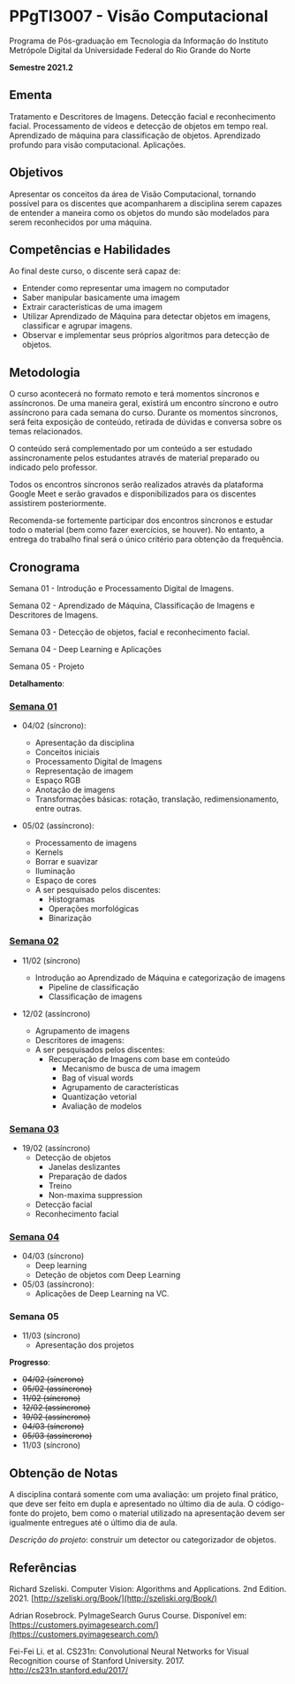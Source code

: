 # PPgTI3007 - Visão Computacional
Programa de Pós-graduação em Tecnologia da Informação do Instituto Metrópole Digital da Universidade Federal do Rio Grande do Norte

**Semestre 2021.2**

## Ementa

Tratamento e Descritores de Imagens. Detecção facial e reconhecimento facial. Processamento de vídeos e detecção de objetos em tempo real. Aprendizado de máquina para classificação de objetos. Aprendizado profundo para visão computacional. Aplicações.

## Objetivos

Apresentar os conceitos da área de Visão Computacional, tornando possível para os discentes que acompanharem a disciplina serem capazes de entender a maneira como os objetos do mundo são modelados para serem reconhecidos por uma máquina. 

## Competências e Habilidades

Ao final deste curso, o discente será capaz de:

-   Entender como representar uma imagem no computador
-   Saber manipular basicamente uma imagem
-   Extrair características de uma imagem
-   Utilizar Aprendizado de Máquina para detectar objetos em imagens, classificar e agrupar imagens.
-   Observar e implementar seus próprios algoritmos para detecção de objetos.

## Metodologia
O curso acontecerá no formato remoto e terá momentos síncronos e assíncronos. De uma maneira geral, existirá um encontro síncrono e outro assíncrono para cada semana do curso. Durante os momentos síncronos, será feita exposição de conteúdo, retirada de dúvidas e conversa sobre os temas relacionados.

O conteúdo será complementado por um conteúdo a ser estudado assincronamente pelos estudantes através de material preparado ou indicado pelo professor.

Todos os encontros síncronos serão realizados através da plataforma Google Meet e serão gravados e disponibilizados para os discentes assistirem posteriormente.

Recomenda-se fortemente participar dos encontros síncronos e estudar todo o material (bem como fazer exercícios, se houver). No entanto, a entrega do trabalho final será o único critério para obtenção da frequência.

## Cronograma

Semana 01 - Introdução e Processamento Digital de Imagens.

Semana 02 - Aprendizado de Máquina, Classificação de Imagens e Descritores de Imagens.

Semana 03 - Detecção de objetos, facial e reconhecimento facial.

Semana 04 - Deep Learning e Aplicações

Semana 05 - Projeto

**Detalhamento**:

### [Semana 01](semana01/)

* 04/02 (síncrono):
	- Apresentação da disciplina
	- Conceitos iniciais
	- Processamento Digital de Imagens
	- Representação de imagem
	- Espaço RGB
	- Anotação de imagens
	- Transformações básicas: rotação, translação, redimensionamento, entre outras.

* 05/02 (assíncrono):
	- Processamento de imagens
	- Kernels
	- Borrar e suavizar
	- Iluminação
	- Espaço de cores
	- A ser pesquisado pelos discentes:
		- Histogramas
		- Operações morfológicas
		- Binarização    

### [Semana 02](semana02/)

- 11/02 (síncrono)
	- Introdução ao Aprendizado de Máquina e categorização de imagens
		- Pipeline de classificação
		- Classificação de imagens

- 12/02 (assíncrono)
	- Agrupamento de imagens
	- Descritores de imagens:
	- A ser pesquisados pelos discentes:
		- Recuperação de Imagens com base em conteúdo
			- Mecanismo de busca de uma imagem
			- Bag of visual words
			- Agrupamento de características
			- Quantização vetorial
			- Avaliação de modelos

### [Semana 03](semana03/)

- 19/02 (assíncrono)	
	- Detecção de objetos
		- Janelas deslizantes
		- Preparação de dados
		- Treino
		- Non-maxima suppression
	- Detecção facial
	- Reconhecimento facial

### [Semana 04](./semana04/)

- 04/03 (síncrono)
	- Deep learning
	- Deteção de objetos com Deep Learning
- 05/03 (assíncrono):
	- Aplicações de Deep Learning na VC.	

### Semana 05

* 11/03 (síncrono)
	* Apresentação dos projetos


**Progresso**:

- ~~04/02 (síncrono)~~
- ~~05/02 (assíncrono)~~
- ~~11/02 (síncrono)~~
- ~~12/02 (assíncrono)~~
- ~~19/02 (assíncrono)~~
- ~~04/03 (síncrono)~~
- ~~05/03 (assíncrono)~~
- 11/03 (síncrono)

## Obtenção de Notas

A disciplina contará somente com uma avaliação: um projeto final prático, que deve ser feito em dupla e apresentado no último dia de aula. O código-fonte do projeto, bem como o material utilizado na apresentação devem ser igualmente entregues até o último dia de aula.

*Descrição do projeto*: construir um detector ou categorizador de objetos.

## Referências
Richard Szeliski. Computer Vision: Algorithms and Applications. 2nd Edition. 2021. [http://szeliski.org/Book/](http://szeliski.org/Book/) 

Adrian Rosebrock. PyImageSearch Gurus Course. Disponível em: [https://customers.pyimagesearch.com/](https://customers.pyimagesearch.com/)

Fei-Fei Li. et al. CS231n: Convolutional Neural Networks for Visual Recognition course of Stanford University. 2017. http://cs231n.stanford.edu/2017/